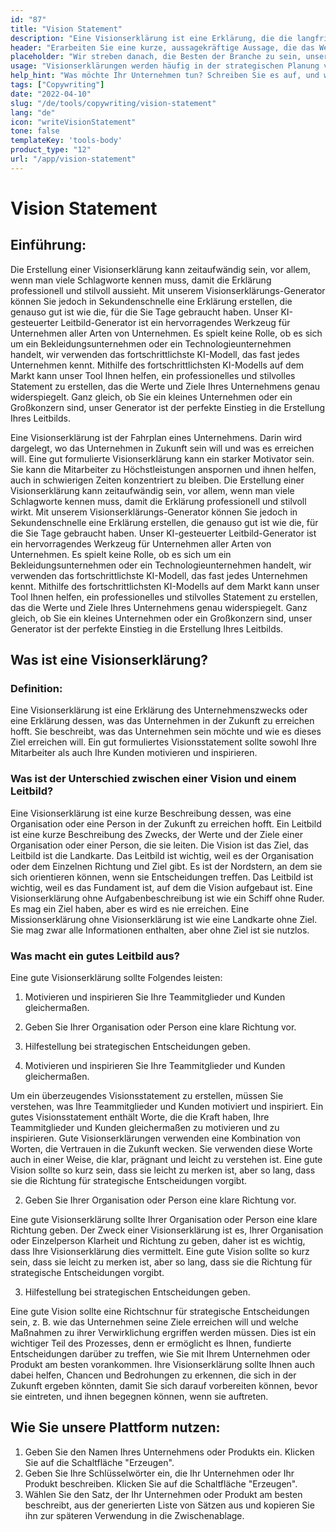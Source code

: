 ```yaml
---
id: "87"
title: "Vision Statement"
description: "Eine Visionserklärung ist eine Erklärung, die die langfristigen Ziele eines Unternehmens umreißt. Es ist eine Erklärung darüber, was das Unternehmen erreichen möchte, und sie wird oft als Mittel zur Motivation und Inspiration der Mitarbeiter eingesetzt."
header: "Erarbeiten Sie eine kurze, aussagekräftige Aussage, die das Wesen Ihres Unternehmens erfasst."
placeholder: "Wir streben danach, die Besten der Branche zu sein, unseren Kunden die bestmögliche Erfahrung zu bieten und einen positiven Einfluss auf die Welt zu nehmen."
usage: "Visionserklärungen werden häufig in der strategischen Planung verwendet, um die Entscheidungsfindung zu steuern und Mitarbeiter und Kunden zu inspirieren. Der folgende Generator kann Ihnen helfen, eine Visionserklärung zu erstellen, die eng mit Ihrer Marke abgestimmt ist."
help_hint: "Was möchte Ihr Unternehmen tun? Schreiben Sie es auf, und wir werden es auf der Grundlage der bereitgestellten Informationen in ein Vision Statement verwandeln."
tags: ["Copywriting"]
date: "2022-04-10"
slug: "/de/tools/copywriting/vision-statement"
lang: "de"
icon: "writeVisionStatement"
tone: false
templateKey: 'tools-body'
product_type: "12"
url: "/app/vision-statement"
---
```


# Vision Statement

## Einführung:

Die Erstellung einer Visionserklärung kann zeitaufwändig sein, vor allem, wenn man viele Schlagworte kennen muss, damit die Erklärung professionell und stilvoll aussieht. Mit unserem Visionserklärungs-Generator können Sie jedoch in Sekundenschnelle eine Erklärung erstellen, die genauso gut ist wie die, für die Sie Tage gebraucht haben. Unser KI-gesteuerter Leitbild-Generator ist ein hervorragendes Werkzeug für Unternehmen aller Arten von Unternehmen. Es spielt keine Rolle, ob es sich um ein Bekleidungsunternehmen oder ein Technologieunternehmen handelt, wir verwenden das fortschrittlichste KI-Modell, das fast jedes Unternehmen kennt. Mithilfe des fortschrittlichsten KI-Modells auf dem Markt kann unser Tool Ihnen helfen, ein professionelles und stilvolles Statement zu erstellen, das die Werte und Ziele Ihres Unternehmens genau widerspiegelt. Ganz gleich, ob Sie ein kleines Unternehmen oder ein Großkonzern sind, unser Generator ist der perfekte Einstieg in die Erstellung Ihres Leitbilds.

Eine Visionserklärung ist der Fahrplan eines Unternehmens. Darin wird dargelegt, wo das Unternehmen in Zukunft sein will und was es erreichen will. Eine gut formulierte Visionserklärung kann ein starker Motivator sein. Sie kann die Mitarbeiter zu Höchstleistungen anspornen und ihnen helfen, auch in schwierigen Zeiten konzentriert zu bleiben. Die Erstellung einer Visionserklärung kann zeitaufwändig sein, vor allem, wenn man viele Schlagworte kennen muss, damit die Erklärung professionell und stilvoll wirkt. Mit unserem Visionserklärungs-Generator können Sie jedoch in Sekundenschnelle eine Erklärung erstellen, die genauso gut ist wie die, für die Sie Tage gebraucht haben. Unser KI-gesteuerter Leitbild-Generator ist ein hervorragendes Werkzeug für Unternehmen aller Arten von Unternehmen. Es spielt keine Rolle, ob es sich um ein Bekleidungsunternehmen oder ein Technologieunternehmen handelt, wir verwenden das fortschrittlichste KI-Modell, das fast jedes Unternehmen kennt. Mithilfe des fortschrittlichsten KI-Modells auf dem Markt kann unser Tool Ihnen helfen, ein professionelles und stilvolles Statement zu erstellen, das die Werte und Ziele Ihres Unternehmens genau widerspiegelt. Ganz gleich, ob Sie ein kleines Unternehmen oder ein Großkonzern sind, unser Generator ist der perfekte Einstieg in die Erstellung Ihres Leitbilds.

## Was ist eine Visionserklärung?

### Definition:

Eine Visionserklärung ist eine Erklärung des Unternehmenszwecks oder eine Erklärung dessen, was das Unternehmen in der Zukunft zu erreichen hofft. Sie beschreibt, was das Unternehmen sein möchte und wie es dieses Ziel erreichen will. Ein gut formuliertes Visionsstatement sollte sowohl Ihre Mitarbeiter als auch Ihre Kunden motivieren und inspirieren.

### Was ist der Unterschied zwischen einer Vision und einem Leitbild?

Eine Visionserklärung ist eine kurze Beschreibung dessen, was eine Organisation oder eine Person in der Zukunft zu erreichen hofft. Ein Leitbild ist eine kurze Beschreibung des Zwecks, der Werte und der Ziele einer Organisation oder einer Person, die sie leiten.
Die Vision ist das Ziel, das Leitbild ist die Landkarte.
Das Leitbild ist wichtig, weil es der Organisation oder dem Einzelnen Richtung und Ziel gibt. Es ist der Nordstern, an dem sie sich orientieren können, wenn sie Entscheidungen treffen. Das Leitbild ist wichtig, weil es das Fundament ist, auf dem die Vision aufgebaut ist.
Eine Visionserklärung ohne Aufgabenbeschreibung ist wie ein Schiff ohne Ruder. Es mag ein Ziel haben, aber es wird es nie erreichen. Eine Missionserklärung ohne Visionserklärung ist wie eine Landkarte ohne Ziel. Sie mag zwar alle Informationen enthalten, aber ohne Ziel ist sie nutzlos.

### Was macht ein gutes Leitbild aus?

Eine gute Visionserklärung sollte Folgendes leisten:

1. Motivieren und inspirieren Sie Ihre Teammitglieder und Kunden gleichermaßen.
2. Geben Sie Ihrer Organisation oder Person eine klare Richtung vor.
3. Hilfestellung bei strategischen Entscheidungen geben.

4. Motivieren und inspirieren Sie Ihre Teammitglieder und Kunden gleichermaßen.

Um ein überzeugendes Visionsstatement zu erstellen, müssen Sie verstehen, was Ihre Teammitglieder und Kunden motiviert und inspiriert. Ein gutes Visionsstatement enthält Worte, die die Kraft haben, Ihre Teammitglieder und Kunden gleichermaßen zu motivieren und zu inspirieren.
Gute Visionserklärungen verwenden eine Kombination von Worten, die Vertrauen in die Zukunft wecken. Sie verwenden diese Worte auch in einer Weise, die klar, prägnant und leicht zu verstehen ist.
Eine gute Vision sollte so kurz sein, dass sie leicht zu merken ist, aber so lang, dass sie die Richtung für strategische Entscheidungen vorgibt.

2. Geben Sie Ihrer Organisation oder Person eine klare Richtung vor.

Eine gute Visionserklärung sollte Ihrer Organisation oder Person eine klare Richtung geben. Der Zweck einer Visionserklärung ist es, Ihrer Organisation oder Einzelperson Klarheit und Richtung zu geben, daher ist es wichtig, dass Ihre Visionserklärung dies vermittelt.
Eine gute Vision sollte so kurz sein, dass sie leicht zu merken ist, aber so lang, dass sie die Richtung für strategische Entscheidungen vorgibt.

3. Hilfestellung bei strategischen Entscheidungen geben.

Eine gute Vision sollte eine Richtschnur für strategische Entscheidungen sein, z. B. wie das Unternehmen seine Ziele erreichen will und welche Maßnahmen zu ihrer Verwirklichung ergriffen werden müssen. Dies ist ein wichtiger Teil des Prozesses, denn er ermöglicht es Ihnen, fundierte Entscheidungen darüber zu treffen, wie Sie mit Ihrem Unternehmen oder Produkt am besten vorankommen. Ihre Visionserklärung sollte Ihnen auch dabei helfen, Chancen und Bedrohungen zu erkennen, die sich in der Zukunft ergeben könnten, damit Sie sich darauf vorbereiten können, bevor sie eintreten, und ihnen begegnen können, wenn sie auftreten.

## Wie Sie unsere Plattform nutzen:

1. Geben Sie den Namen Ihres Unternehmens oder Produkts ein. Klicken Sie auf die Schaltfläche "Erzeugen".
2. Geben Sie Ihre Schlüsselwörter ein, die Ihr Unternehmen oder Ihr Produkt beschreiben. Klicken Sie auf die Schaltfläche "Erzeugen".
3. Wählen Sie den Satz, der Ihr Unternehmen oder Produkt am besten beschreibt, aus der generierten Liste von Sätzen aus und kopieren Sie ihn zur späteren Verwendung in die Zwischenablage.
